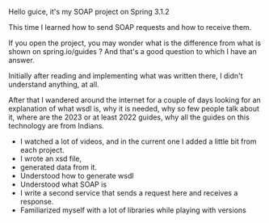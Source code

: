 Hello guice, it's my SOAP project on Spring 3.1.2

This time I learned how to send SOAP requests and how to receive them.

If you open the project, you may wonder what is the difference from what is shown on spring.io/guides ?
And that's a good question to which I have an answer.

Initially after reading and implementing what was written there, I didn't understand anything, at all.

After that I wandered around the internet for a couple of days looking for an explanation of what wsdl is, why it is needed, why so few people talk about it, where are the 2023 or at least 2022 guides, why all the guides on this technology are from Indians.

 - I watched a lot of videos, and in the current one I added a little bit from each project.
 - I wrote an xsd file,
 - generated data from it.
 - Understood how to generate wsdl
 - Understood what SOAP is
 - I write a second service that sends a request here and receives a response.
 - Familiarized myself with a lot of libraries while playing with versions